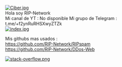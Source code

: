 [![Ciber.jpg](https://i.postimg.cc/JnMHv6fT/Ciber.jpg)](https://postimg.cc/XZ1vy87F)                         
Hola soy RIP-Network  
Mi canal de YT : No disponible 
Mi grupo de Telegram : t.me/+f2ynRuRHSXwyZTZk        
[![index.jpg](https://i.postimg.cc/gjMMn6yW/index.jpg)](https://postimg.cc/N2H8nFPJ)           
            

Mis githubs mas usados :                                     
https://github.com/RIP-Network/RIPspam                                 
https://github.com/RIP-Network/DDos-Web

[![stack-overflow.png](https://i.postimg.cc/QxhmrS3W/stack-overflow.png)](https://postimg.cc/bdVkxxdz)       
